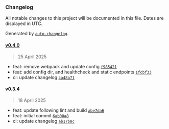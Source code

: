 ### Changelog

All notable changes to this project will be documented in this file. Dates are displayed in UTC.

Generated by [`auto-changelog`](https://github.com/CookPete/auto-changelog).

#### [v0.4.0](https://github.com/datr-tech/api-entity/compare/v0.3.4...v0.4.0)

> 25 April 2025

- feat: remove webpack and update config [`f985421`](https://github.com/datr-tech/api-entity/commit/f985421fae41942b8fb19ff312d43a5c55a09eb0)
- feat: add config dir, and healthcheck and static endpoints [`1fcbf33`](https://github.com/datr-tech/api-entity/commit/1fcbf338ecfda5380a3775fa443d0262e8db0240)
- ci: update changelog [`4a48a71`](https://github.com/datr-tech/api-entity/commit/4a48a7176bbc9b4a9f0317e45e99368db907d918)

#### v0.3.4

> 18 April 2025

- feat: update following lint and build [`abe7da6`](https://github.com/datr-tech/api-entity/commit/abe7da63c34cdba56b0e7abb5a968b53a4b9e150)
- feat: initial commit [`6ab08a8`](https://github.com/datr-tech/api-entity/commit/6ab08a81e4c989d32d3c1a3c76508f87c636cb83)
- ci: update changelog [`ab17b8c`](https://github.com/datr-tech/api-entity/commit/ab17b8c43c5c4bbbe33f30af5ae1a3eccf9a0915)
